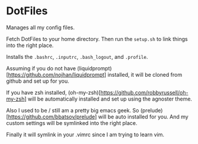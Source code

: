 DotFiles
========

Manages all my config files. 

Fetch DotFiles to your home directory. 
Then run the `setup.sh` to link things into the right place. 

Installs the `.bashrc`, `.inputrc`, `.bash_logout`, and `.profile`.

Assuming if you do not have (liquidprompt)[https://github.com/nojhan/liquidprompt] installed, it will be cloned from github and set up for you. 

If you have zsh installed, (oh-my-zsh)[https://github.com/robbyrussell/oh-my-zsh] will be automatically installed and set up using the agnoster theme. 

Also I used to be / still am a pretty big emacs geek. So (prelude)[https://github.com/bbatsov/prelude] will be auto installed for you. And my custom settings will be symlinked into the right place. 

Finally it will symlink in your .vimrc since I am trying to learn vim.
